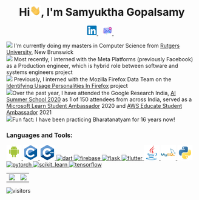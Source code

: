 <!--
*** Thanks for checking out my README code. If you have a suggestion that would make this better 
*** or have any software development/ data science related opportunities for me do reach out! I would love to hear from you.
*** Thanks again!:D
-->

<h1 align="center">Hi<img src="https://github.com/samyukthagopalsamy/samyukthagopalsamy/blob/master/Hi.gif" width="29px">, I'm Samyuktha Gopalsamy</h1>

<p align='center'>
  <a href="https://www.linkedin.com/in/samyukthagopalsamy/" target="_blank" rel="noopener noreferrer">
    <img width="25" src="https://github.com/samyukthagopalsamy/samyukthagopalsamy/blob/master/linkedin.svg">
  </a>&nbsp;&nbsp;
 
  <a href="mailto:samyuktha.gopalsamy@rutgers.edu" target="_blank" rel="noopener noreferrer">
    <img width="25" src="https://github.com/samyukthagopalsamy/samyukthagopalsamy/blob/master/message.svg">
  </a>&nbsp;&nbsp;
</p>

<img src="https://media.giphy.com/media/VgCDAzcKvsR6OM0uWg/giphy.gif" width="29px"> I'm currently doing my masters in Computer Science from [Rutgers University](https://www.rutgers.edu/), New Brunswick <br/>
<img src="https://media.giphy.com/media/QXPqYpSyBIMjBTtBbl/giphy.gif" width="29px"> Most recently, I interned with the Meta Platforms (previously Facebook) as a Production engineer, which is hybrid role between software and systems engineers project<br/>
<img src="https://media.giphy.com/media/QXPqYpSyBIMjBTtBbl/giphy.gif" width="29px"> Previously, I interned with the Mozilla Firefox Data Team on the [Identifying Usage Personalities In Firefox](http://samyukthagopalsamy.wordpress.com/) project<br/>
<img src="https://media.giphy.com/media/pzrC181f1kPXeaHV1W/giphy.gif" width="24px">Over the past year, I have attended the Google Research India, [AI Summer School 2020](https://sites.google.com/view/aisummerschool2020/home?authuser=0) as 1 of 150 attendees from across India, served as a [Microsoft Learn Student Ambassador](https://studentambassadors.microsoft.com/) 2020 and [AWS Educate Student Ambassador](https://aws.amazon.com/education/awseducate/student-ambassador-program/) 2021<br/>
 <img src="https://media.giphy.com/media/eNvmqeYXm4gSHC4195/giphy.gif" width="22px">Fun fact: I have been practicing Bharatanatyam for 16 years now!<br/> 
<h3 align="left">Languages and Tools:</h3>

<p align="left"> <a href="https://developer.android.com" target="_blank"> <img src="https://raw.githubusercontent.com/devicons/devicon/master/icons/android/android-original-wordmark.svg" alt="android" width="40" height="40"/> </a> <a href="https://www.cprogramming.com/" target="_blank"> <img src="https://raw.githubusercontent.com/devicons/devicon/master/icons/c/c-original.svg" alt="c" width="40" height="40"/> </a> <a href="https://www.w3schools.com/cpp/" target="_blank"> <img src="https://raw.githubusercontent.com/devicons/devicon/master/icons/cplusplus/cplusplus-original.svg" alt="cplusplus" width="40" height="40"/> </a> <a href="https://dart.dev" target="_blank"> <img src="https://www.vectorlogo.zone/logos/dartlang/dartlang-icon.svg" alt="dart" width="40" height="40"/> </a> <a href="https://firebase.google.com/" target="_blank"> <img src="https://www.vectorlogo.zone/logos/firebase/firebase-icon.svg" alt="firebase" width="40" height="40"/> </a> <a href="https://flask.palletsprojects.com/" target="_blank"> <img src="https://www.vectorlogo.zone/logos/pocoo_flask/pocoo_flask-icon.svg" alt="flask" width="40" height="40"/> </a> <a href="https://flutter.dev" target="_blank"> <img src="https://www.vectorlogo.zone/logos/flutterio/flutterio-icon.svg" alt="flutter" width="40" height="40"/> </a> <a href="https://www.java.com" target="_blank"> <img src="https://raw.githubusercontent.com/devicons/devicon/master/icons/java/java-original.svg" alt="java" width="40" height="40"/> </a> <a href="https://www.mysql.com/" target="_blank"> <img src="https://raw.githubusercontent.com/devicons/devicon/master/icons/mysql/mysql-original-wordmark.svg" alt="mysql" width="40" height="40"/> </a> <a href="https://www.python.org" target="_blank"> <img src="https://raw.githubusercontent.com/devicons/devicon/master/icons/python/python-original.svg" alt="python" width="40" height="40"/> </a> <a href="https://pytorch.org/" target="_blank"> <img src="https://www.vectorlogo.zone/logos/pytorch/pytorch-icon.svg" alt="pytorch" width="40" height="40"/> </a> <a href="https://scikit-learn.org/" target="_blank"> <img src="https://upload.wikimedia.org/wikipedia/commons/0/05/Scikit_learn_logo_small.svg" alt="scikit_learn" width="40" height="40"/> </a> <a href="https://www.tensorflow.org" target="_blank"> <img src="https://www.vectorlogo.zone/logos/tensorflow/tensorflow-icon.svg" alt="tensorflow" width="40" height="40"/> </a> </p>
<table>
<tr>
<td valign="top" width="50%">
<img src="https://github-readme-stats.vercel.app/api?username=samyukthagopalsamy&show_icons=true&count_private=true&hide_border=true" align="left" style="width: 100%" />
</td>
<td valign="top" width="50%">
<img src="https://github-readme-stats.vercel.app/api/top-langs/?username=samyukthagopalsamy&hide_border=true&layout=compact" align="left" style="width: 100%" />
</td>
</tr>
</table>  

![visitors](https://visitor-badge.glitch.me/badge?page_id=samyukthagopalsamy.samyukthagopalsamy)
